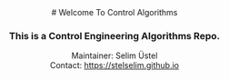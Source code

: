 <center>
# Welcome To Control Algorithms

<h3> This is a Control Engineering Algorithms Repo.</h3>


<p>
Maintainer: Selim Üstel<br/>
Contact: <a href="https://stelselim.github.io"> https://stelselim.github.io</a>
</p>

</center>